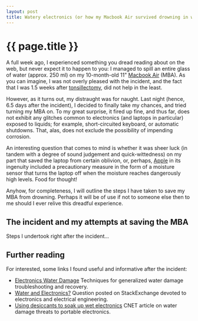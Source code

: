 ```yaml
---
layout: post
title: Watery electronics (or how my Macbook Air survived drowning in water)
---
```


# {{ page.title }}

A full week ago, I experienced something you dread reading about on the web, but never expect it to happen to you: I managed to spill an entire glass of water (approx. 250 ml) on my 10-month-old 11" [Macbook Air](http://www.apple.com/macbookair/) (MBA). As you can imagine, I was not overly pleased with the incident, and the fact that I was 1.5 weeks after [tonsillectomy](http://en.wikipedia.org/wiki/Tonsillectomy), did not help in the least.

However, as it turns out, my distraught was for naught. Last night (hence, 6.5 days after the incident), I decided to finally take my chances, and tried turning my MBA on. To my great surprise, it fired up fine, and thus far, does not exhibit any glitches common to electronics (and laptops in particular) exposed to liquids; for example, short-circuited keyboard, or automatic shutdowns. That, alas, does not exclude the possibility of impending corrosion.

An interesting question that comes to mind is whether it was sheer luck (in tandem with a degree of sound judgement and quick-wittedness) on my part that saved the laptop from certain oblivion, or, perhaps, [Apple](http://www.apple.com/) in its ingenuity included a precautionary measure in the form of a moisture sensor that turns the laptop off when the moisture reaches dangerously high levels. Food for thought!

Anyhow, for completeness, I will outline the steps I have taken to save my MBA from drowning. Perhaps it will be of use if not to someone else then to me should I ever relive this dreadful experience.

## The incident and my attempts at saving the MBA

Steps I undertook right after the incident...

## Further reading

For interested, some links I found useful and informative after the incident:

+ [Electronics Water Damage](http://www.ifixit.com/Wiki/Electronics_Water_Damage) Techniques for generalized water damage troubleshooting and recovery.
+ [Water and Electronics?](http://electronics.stackexchange.com/questions/14196/water-and-electronics) Question posted on StackExchange devoted to electronics and electrical engineering.
+ [Using desiccants to soak up wet electronics](http://reviews.cnet.com/8301-13727_7-57330736-263/using-desiccants-to-soak-up-wet-electronics/) CNET article on water damage threats to portable electronics.